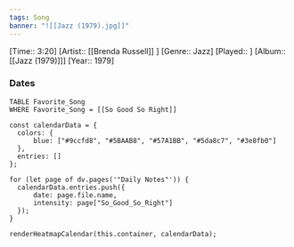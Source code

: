 ```yaml
---
tags: Song  
banner: "![[Jazz (1979).jpg]]"
---
```

[Time:: 3:20]
[Artist:: [[Brenda Russell]] ]
[Genre:: Jazz]
[Played:: ]
[Album:: [[Jazz (1979)]]]
[Year:: 1979]
### Dates
````dataview
TABLE Favorite_Song
WHERE Favorite_Song = [[So Good So Right]]
````
  ```dataviewjs
const calendarData = { 
	colors: { 
		blue: ["#9ccfd8", "#5BAAB8", "#57A1BB", "#5da8c7", "#3e8fb0"] 
	}, 
	entries: [] 
}; 

for (let page of dv.pages('"Daily Notes"')) { 
	calendarData.entries.push({ 
		date: page.file.name, 
		intensity: page["So_Good_So_Right"]
	}); 
} 

renderHeatmapCalendar(this.container, calendarData);
```
